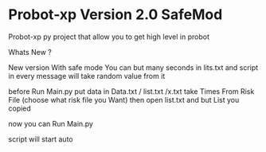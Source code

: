 # Probot-xp Version 2.0 SafeMod
Probot-xp py project that allow you to get high level in probot

Whats New ?

New version With safe mode
You can but many seconds in lits.txt and script in every message will take random value from it 

before
Run Main.py
put data in Data.txt / list.txt /x.txt
take Times From Risk File (choose what risk file you Want) then
open list.txt and but List you copied


now you can Run Main.py

script will start auto

